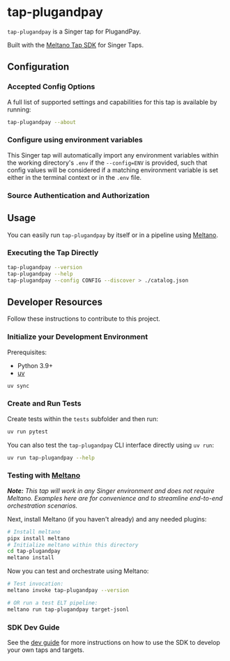 # tap-plugandpay

`tap-plugandpay` is a Singer tap for PlugandPay.

Built with the [Meltano Tap SDK](https://sdk.meltano.com) for Singer Taps.

<!--

Developer TODO: Update the below as needed to correctly describe the install procedure. For instance, if you do not have a PyPI repo, or if you want users to directly install from your git repo, you can modify this step as appropriate.

## Installation

Install from PyPI:

```bash
pipx install tap-plugandpay
```

Install from GitHub:

```bash
pipx install git+https://github.com/ORG_NAME/tap-plugandpay.git@main
```

-->

## Configuration

### Accepted Config Options

<!--
Developer TODO: Provide a list of config options accepted by the tap.

This section can be created by copy-pasting the CLI output from:

```
tap-plugandpay --about --format=markdown
```
-->

A full list of supported settings and capabilities for this
tap is available by running:

```bash
tap-plugandpay --about
```

### Configure using environment variables

This Singer tap will automatically import any environment variables within the working directory's
`.env` if the `--config=ENV` is provided, such that config values will be considered if a matching
environment variable is set either in the terminal context or in the `.env` file.

### Source Authentication and Authorization

<!--
Developer TODO: If your tap requires special access on the source system, or any special authentication requirements, provide those here.
-->

## Usage

You can easily run `tap-plugandpay` by itself or in a pipeline using [Meltano](https://meltano.com/).

### Executing the Tap Directly

```bash
tap-plugandpay --version
tap-plugandpay --help
tap-plugandpay --config CONFIG --discover > ./catalog.json
```

## Developer Resources

Follow these instructions to contribute to this project.

### Initialize your Development Environment

Prerequisites:

- Python 3.9+
- [uv](https://docs.astral.sh/uv/)

```bash
uv sync
```

### Create and Run Tests

Create tests within the `tests` subfolder and
  then run:

```bash
uv run pytest
```

You can also test the `tap-plugandpay` CLI interface directly using `uv run`:

```bash
uv run tap-plugandpay --help
```

### Testing with [Meltano](https://www.meltano.com)

_**Note:** This tap will work in any Singer environment and does not require Meltano.
Examples here are for convenience and to streamline end-to-end orchestration scenarios._

<!--
Developer TODO:
Your project comes with a custom `meltano.yml` project file already created. Open the `meltano.yml` and follow any "TODO" items listed in
the file.
-->

Next, install Meltano (if you haven't already) and any needed plugins:

```bash
# Install meltano
pipx install meltano
# Initialize meltano within this directory
cd tap-plugandpay
meltano install
```

Now you can test and orchestrate using Meltano:

```bash
# Test invocation:
meltano invoke tap-plugandpay --version

# OR run a test ELT pipeline:
meltano run tap-plugandpay target-jsonl
```

### SDK Dev Guide

See the [dev guide](https://sdk.meltano.com/en/latest/dev_guide.html) for more instructions on how to use the SDK to
develop your own taps and targets.
